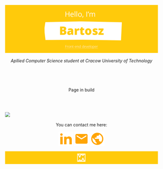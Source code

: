 <img src="https://github.com/BartoszBednarczyk/BartoszBednarczyk/blob/master/Header.png?raw=true" alt="Header"/>
<br />
<p align="center"><i>Apllied Computer Science student at Cracow University of Technology</i></p>
<br /><br /><br />
 
<p align="center">
Page in build
</p>
<br /><br /><br />

<img src="https://upload.wikimedia.org/wikipedia/commons/2/2c/Rotating_earth_%28large%29.gif"/>
<p align="center">
You can contact me here:
</p>
<p align="center">
<a href="https://www.linkedin.com/in/bartoszbednarczyk/" target="_blank" alt="Linkedin"><img src="https://raw.githubusercontent.com/BartoszBednarczyk/BartoszBednarczyk/bc0d5d8933db1ea22208a6ff308a8027693f353a/linkedin.svg"></a>  
 <a href="mailto:bfbednarczyk@gmail.com" target="_blank" alt="Mail me"><img src="https://raw.githubusercontent.com/BartoszBednarczyk/BartoszBednarczyk/bc0d5d8933db1ea22208a6ff308a8027693f353a/email.svg"></a>  
 <a href="https://bednarczykbartosz.pl/" target="_blank" alt="My site"><img src="https://raw.githubusercontent.com/BartoszBednarczyk/BartoszBednarczyk/bc0d5d8933db1ea22208a6ff308a8027693f353a/web.svg"></a>
</p>

<img src="https://github.com/BartoszBednarczyk/BartoszBednarczyk/blob/master/Footer.png?raw=true" alt="Footer" />
